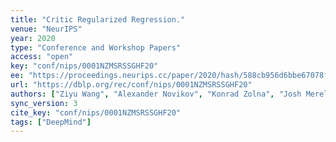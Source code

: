```yaml
---
title: "Critic Regularized Regression."
venue: "NeurIPS"
year: 2020
type: "Conference and Workshop Papers"
access: "open"
key: "conf/nips/0001NZMSRSSGHF20"
ee: "https://proceedings.neurips.cc/paper/2020/hash/588cb956d6bbe67078f29f8de420a13d-Abstract.html"
url: "https://dblp.org/rec/conf/nips/0001NZMSRSSGHF20"
authors: ["Ziyu Wang", "Alexander Novikov", "Konrad Zolna", "Josh Merel", "Jost Tobias Springenberg", "Scott E. Reed", "Bobak Shahriari", "Noah Y. Siegel", "\u00c7aglar G\u00fcl\u00e7ehre", "Nicolas Heess", "Nando de Freitas"]
sync_version: 3
cite_key: "conf/nips/0001NZMSRSSGHF20"
tags: ["DeepMind"]
---
```

